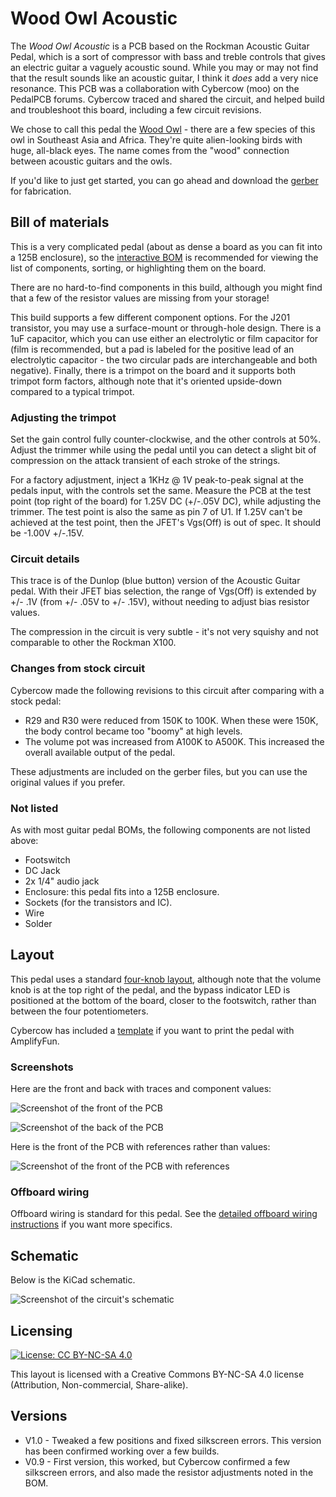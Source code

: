 # Wood Owl Acoustic

The *Wood Owl Acoustic* is a PCB based on the Rockman Acoustic Guitar Pedal, which is a sort of compressor with bass and treble controls that gives an electric guitar a vaguely acoustic sound. While you may or may not find that the result sounds like an acoustic guitar, I think it *does* add a very nice resonance. This PCB was a collaboration with Cybercow (moo) on the PedalPCB forums. Cybercow traced and shared the circuit, and helped build and troubleshoot this board, including a few circuit revisions.

We chose to call this pedal the [Wood Owl](https://en.wikipedia.org/wiki/Spotted_wood_owl) - there are a few species of this owl in Southeast Asia and Africa. They're quite alien-looking birds with huge, all-black eyes. The name comes from the "wood" connection between acoustic guitars and the owls.

If you'd like to just get started, you can go ahead and download the [gerber](https://github.com/RWLPedal/music-pcbs/raw/refs/heads/main/WoodOwlAcoustic/WoodOwlAcoustic.zip) for fabrication.

## Bill of materials

This is a very complicated pedal (about as dense a board as you can fit into a 125B enclosure), so the [interactive BOM](https://html-preview.github.io/?url=https://github.com/RWLPedal/music-pcbs/blob/main/WoodOwlAcoustic/interactive_bom.html) is recommended for viewing the list of components, sorting, or highlighting them on the board.

There are no hard-to-find components in this build, although you might find that a few of the resistor values are missing from your storage!

This build supports a few different component options. For the J201 transistor, you may use a surface-mount or through-hole design. There is a 1uF capacitor, which you can use either an electrolytic or film capacitor for (film is recommended, but a pad is labeled for the positive lead of an electrolytic capacitor - the two circular pads are interchangeable and both negative). Finally, there is a trimpot on the board and it supports both trimpot form factors, although note that it's oriented upside-down compared to a typical trimpot.

### Adjusting the trimpot

Set the gain control fully counter-clockwise, and the other controls at 50%. Adjust the trimmer while using the pedal until you can detect a slight bit of compression on the attack transient of each stroke of the strings.

For a factory adjustment, inject a 1KHz @ 1V peak-to-peak signal at the pedals input, with the controls set the same. Measure the PCB at the test point (top right of the board) for 1.25V DC (+/-.05V DC), while adjusting the trimmer. The test point is also the same as pin 7 of U1. If 1.25V can't be achieved at the test point, then the JFET's Vgs(Off) is out of spec. It should be -1.00V +/-.15V.

### Circuit details

This trace is of the Dunlop (blue button) version of the Acoustic Guitar pedal. With their JFET bias selection, the range of Vgs(Off) is extended by +/- .1V (from +/- .05V to +/- .15V), without needing to adjust bias resistor values.

The compression in the circuit is very subtle - it's not very squishy and not comparable to other the Rockman X100.

### Changes from stock circuit

Cybercow made the following revisions to this circuit after comparing with a stock pedal:

* R29 and R30 were reduced from 150K to 100K. When these were 150K, the body control became too "boomy" at high levels. 
* The volume pot was increased from A100K to A500K. This increased the overall available output of the pedal.

These adjustments are included on the gerber files, but you can use the original values if you prefer.

### Not listed

As with most guitar pedal BOMs, the following components are not listed above:

* Footswitch
* DC Jack
* 2x 1/4" audio jack
* Enclosure: this pedal fits into a 125B enclosure.
* Sockets (for the transistors and IC).
* Wire
* Solder

## Layout

This pedal uses a standard [four-knob layout](https://github.com/RWLPedal/music-pcbs/blob/main/instructions/DRILLING.md), although note that the volume knob is at the top right of the pedal, and the bypass indicator LED is positioned at the bottom of the board, closer to the footswitch, rather than between the four potentiometers.

Cybercow has included a [template](images/AmplifyFun_template.psd) if you want to print the pedal with AmplifyFun.

### Screenshots

Here are the front and back with traces and component values:

![Screenshot of the front of the PCB](images/pcb_front.png?raw=true)

![Screenshot of the back of the PCB](images/pcb_back.png?raw=true)

Here is the front of the PCB with references rather than values:

![Screenshot of the front of the PCB with references](images/pcb_references.png?raw=true)

### Offboard wiring

Offboard wiring is standard for this pedal. See the [detailed offboard wiring instructions](https://github.com/RWLPedal/music-pcbs/blob/main/instructions/WIRING.md) if you want more specifics.

## Schematic

Below is the KiCad schematic.

![Screenshot of the circuit's schematic](images/schematic.png?raw=true)

## Licensing

[![License: CC BY-NC-SA 4.0](https://licensebuttons.net/l/by-nc-sa/4.0/80x15.png)](https://creativecommons.org/licenses/by-nc-sa/4.0/)

This layout is licensed with a Creative Commons BY-NC-SA 4.0 license (Attribution, Non-commercial, Share-alike).

## Versions

* V1.0 - Tweaked a few positions and fixed silkscreen errors. This version has been confirmed working over a few builds.
* V0.9 - First version, this worked, but Cybercow confirmed a few silkscreen errors, and also made the resistor adjustments noted in the BOM.